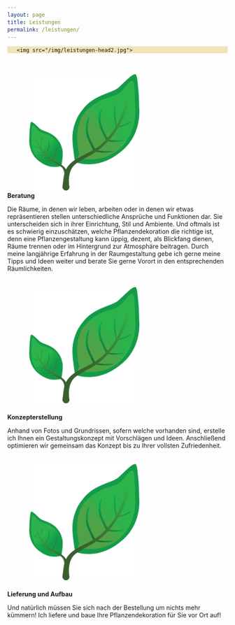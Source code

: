 ```yaml
---
layout: page
title: Leistungen
permalink: /leistungen/
---
```

<link rel="stylesheet" href="/css/simplegrid.css">
<div class="grid" style="background: rgb(229, 203, 121);background: rgba(229, 203, 121, .5);">
<div class="col-2-12">

</div>
<div class="col-8-12">

	   <img src="/img/leistungen-head2.jpg">

</div>
<div class="col-2-12">
</div>
</div>

<br>
<br>

<div class="grid">
<div class="col-1-12">
<img class="right-image" src="/img/leaf.png" style="width:50%;padding-left:50px;">
</div>
<div class="col-11-12">
<b>Beratung</b>
<p>
Die Räume, in denen wir leben, arbeiten oder in denen wir etwas repräsentieren stellen unterschiedliche Ansprüche und Funktionen dar. Sie unterscheiden sich in ihrer Einrichtung, Stil und Ambiente.
Und oftmals ist es schwierig einzuschätzen, welche Pflanzendekoration die richtige ist, denn eine Pflanzengestaltung kann üppig, dezent, als Blickfang dienen, Räume trennen oder im Hintergrund zur Atmosphäre beitragen.
Durch meine langjährige Erfahrung in der Raumgestaltung gebe ich gerne meine Tipps und Ideen weiter und berate Sie gerne Vorort in den entsprechenden Räumlichkeiten.
</p>
</div>
<div class="col-1-12" style="padding-top:20px;">
<img class="right-image" src="/img/leaf.png" style="width:50%;padding-left:50px;">
</div>
<div class="col-11-12" style="padding-top:20px;">
<b>Konzepterstellung</b>
<p>Anhand von Fotos und Grundrissen, sofern welche vorhanden sind, erstelle ich Ihnen ein Gestaltungskonzept mit Vorschlägen und Ideen. Anschließend optimieren wir gemeinsam das Konzept bis zu Ihrer vollsten Zufriedenheit.   
</p>
</div>
<div class="col-1-12" style="padding-top:20px;">
<img class="right-image" src="/img/leaf.png" style="width:50%;padding-left:50px;">
</div>
<div class="col-11-12" style="padding-top:20px;">
<b>Lieferung und Aufbau</b>
<p>Und natürlich müssen Sie sich nach der Bestellung um nichts mehr kümmern! 
Ich liefere und baue Ihre Pflanzendekoration für Sie vor Ort auf!
</p>
</div>
</div>